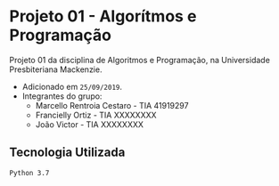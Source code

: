 # Projeto 01 - Algorítmos e Programação

Projeto 01 da disciplina de Algoritmos e Programação, na Universidade Presbiteriana Mackenzie.
- Adicionado em ```25/09/2019```.
- Integrantes do grupo: 
    - Marcello Rentroia Cestaro - TIA 41919297
    - Francielly Ortiz - TIA XXXXXXXX
    - João Victor - TIA XXXXXXXX

## Tecnologia Utilizada

```
Python 3.7
```
